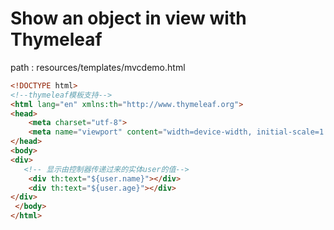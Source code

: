 # Show an object in view with Thymeleaf

path : resources/templates/mvcdemo.html

```html
<!DOCTYPE html>
<!--thymeleaf模板支持-->
<html lang="en" xmlns:th="http://www.thymeleaf.org">
<head>
    <meta charset="utf-8">
    <meta name="viewport" content="width=device-width, initial-scale=1.0">
</head>
<body>
<div>
   <!-- 显示由控制器传递过来的实体user的值-->
    <div th:text="${user.name}"></div>
    <div th:text="${user.age}"></div>
</div>
 </body>
</html>
```

